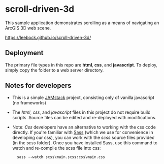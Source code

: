 # scroll-driven-3d

This sample application demonstrates scrolling as a means of navigating an ArcGIS 3D web scene.

https://leebock.github.io/scroll-driven-3d/

## Deployment

The primary file types in this repo are **html**, **css**, and **javascript**.  To deploy, simply copy the folder to a web server directory.

## Notes for developers

* This is a simple [JAMstack](https://jamstack.org/) project, consisting only of vanilla javascript (no frameworks)

* The *html*, *css*, and *javascript* files in this project do not require build scripts.  Source files can be edited and re-deployed with modifications.

* Note: *Css* developers have an alternative to working with the css code directly. If you're familiar with [Sass](https://sass-lang.com/) (which we use for convenience in developing our css), you can work with the *scss* source files provided (in the *scss* folder).  Once you have installed Sass, use this command to watch and re-compile the scss file into css:

		sass --watch scss\main.scss:css\main.css

